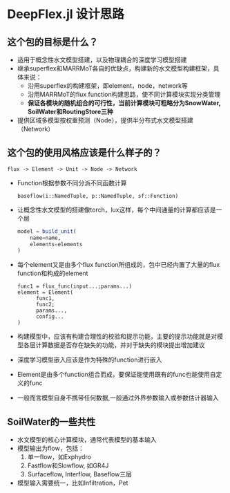 # DeepFlex.jl 设计思路

## 这个包的目标是什么？

- 适用于概念性水文模型搭建，以及物理耦合的深度学习模型搭建
- 继承superflex和MARRMoT各自的优缺点，构建新的水文模型构建框架，具体来说：
  - 沿用superflex的构建框架，即element，node，network等
  - 沿用MARRMoT的flux function构建思路，使不同计算模块实现分类管理
  - **保证各模块的随机组合的可行性，当前计算模块可粗略分为SnowWater, SoilWater和RoutingStore三种**
- 提供区域多模型按权重预测（Node），提供半分布式水文模型搭建（Network）

## 这个包的使用风格应该是什么样子的？

`flux -> Element -> Unit -> Node -> Network`

- Function根据参数不同分派不同函数计算

  ```
  baseflow(i::NamedTuple, p::NamedTuple, sf::Function)
  ```
- 让概念性水文模型的搭建像torch，lux这样，每个中间通量的计算都应该是一个层

  ```julia
  model = build_unit(
      name=name,
      elements=elements
  )
  ```
- 每个element又是由多个flux function所组成的，包中已经内置了大量的flux function和构成的element

  ```
  func1 = flux_func(input...;params...)
  element = Element(
  		func1,
  		func2;
  		params...,
  		config...
  )
  ```
- 构建模型中，应该有构建合理性的校验和提示功能，主要的提示功能就是对模型各层计算数据是否存在缺失的功能，并对于缺失的模块提出增加建议
- 深度学习模型嵌入应该是作为特殊的function进行嵌入
- Element是由多个function组合而成，要保证能使用既有的func也能使用自定义的func
- 一般而言模型自身不携带任何数据,一般通过外界参数输入或参数估计器输入

## SoilWater的一些共性
- 水文模型的核心计算模块，通常代表模型的基本输入
- 模型输出为flow，包括：
  1. 单一flow，如Exphydro
  2. Fastflow和Slowflow, 如GR4J
  3. Surfaceflow, Interflow, Baseflow三层
- 模型输入需要统一，比如Infiltration，Pet